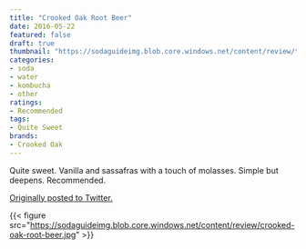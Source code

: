 ```yaml
---
title: "Crooked Oak Root Beer"
date: 2016-05-22
featured: false
draft: true
thumbnail: "https://sodaguideimg.blob.core.windows.net/content/review/thumbs/crooked-oak-root-beer.jpg"
categories:
- soda
- water
- kombucha
- other
ratings:
- Recommended
tags:
- Quite Sweet
brands:
- Crooked Oak
---
```


Quite sweet. Vanilla and sassafras with a touch of molasses. Simple but deepens. Recommended.

[Originally posted to Twitter.](https://twitter.com/Cavorter/status/734498812866265089)

{{< figure src="https://sodaguideimg.blob.core.windows.net/content/review/crooked-oak-root-beer.jpg" >}}

